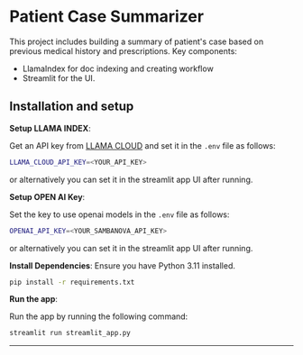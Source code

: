 # Patient Case Summarizer

This project includes building a summary of patient's case based on previous medical history and prescriptions.
Key components:
- LlamaIndex for doc indexing and creating workflow 
- Streamlit for the UI.

## Installation and setup

**Setup LLAMA INDEX**:

Get an API key from [LLAMA CLOUD](https://cloud.llamaindex.ai/login) and set it in the `.env` file as follows:

```bash
LLAMA_CLOUD_API_KEY=<YOUR_API_KEY> 
```

or alternatively you can set it in the streamlit app UI after running.

**Setup OPEN AI Key**:

Set the key to use openai models in the `.env` file as follows:

```bash
OPENAI_API_KEY=<YOUR_SAMBANOVA_API_KEY> 
```

or alternatively you can set it in the streamlit app UI after running.

**Install Dependencies**:
   Ensure you have Python 3.11 installed.
   
   ```bash
   pip install -r requirements.txt
   ```

**Run the app**:

   Run the app by running the following command:

   ```bash
   streamlit run streamlit_app.py
   ```

---
